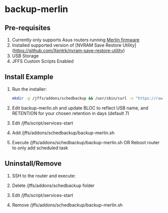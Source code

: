 # backup-merlin

## Pre-requisites
1.  Currently only supports Asus routers running [Merlin firmware](https://github.com/RMerl/asuswrt-merlin.ng)
2.  Installed supported version of [NVRAM Save Restore Utility] (https://github.com/Xentrk/nvram-save-restore-utility)
3.  USB Storage
4.  JFFS Custom Scripts Enabled

## Install Example

1.  Run the installer:
	```sh
	mkdir -p /jffs/addons/schedbackup && /usr/sbin/curl -s "https://raw.githubusercontent.com/ttgapers/backup-merlin/master/backup-merlin.sh" -o "/jffs/addons/schedbackup/backup-merlin" && chmod 755 /jffs/addons/schedbackup/backup-merlin```

2.  Edit backup-merlin.sh and update BLOC to reflect USB name, and RETENTION for your chosen retention in days (default 7)

3.  Edit /jffs/script/services-start

4.  Add /jffs/addons/schedbackup/backup-merlin.sh

5.  Execute /jffs/addons/schedbackup/backup-merlin.sh OR Reboot router to only add scheduled task

## Uninstall/Remove

1.  SSH to the router and execute:

2.  Delete /jffs/addons/schedbackup folder

3.  Edit /jffs/script/services-start

4.  Remove /jffs/addons/schedbackup/backup-merlin.sh
